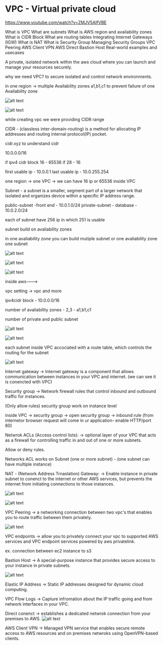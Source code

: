 # VPC - Virtual private cloud
https://www.youtube.com/watch?v=ZMJV5AIfVBE

What is VPC
What are subnets
What is AWS region and availability zones
What is CIDR Block
What are routing tables
Integrating Internet Gateways (IGW)
What is NAT
What is Security Group
Managing Security Groups
VPC Peering
AWS Client VPN
AWS Direct 
Bastion Host
Real-world examples and usecases


A private, isolated network within the aws cloud where you can launch and manage your resources securely.  

why we need VPC?
to secure isolated and control network environments.

in one region -> multiple Availability zones a1,b1,c1 to prevent failure of one Availability zone


![alt text](VPC/cidr_block.png)

![alt text](VPC/subnet.png)

while creating vpc we were providing CIDR range

CIDR - (classless inter-domain-routing) is a method for allocating IP addresses and routing internal protocol(IP) pocket.

cidr.xyz to understand cidr

10.0.0.0/16 

if ipv4 cidr block 16 - 65536
if 28 - 16

first usable ip - 10.0.0.1
last usable ip - 10.0.255.254


one region -> one VPC -> we can have 16 ip or 65536 inside VPC


Subnet - a subnet is a smaller, segment part of a larger network that isolated and organizes device within a specific IP address range.


public-subnet -front end - 10.0.1.0/24
private-subnet - database - 10.0.2.0/24

each of subnet have 256 ip in which 251 is usable

subnet build on avaliability zones 

in one avaliability zone you can build mutiple subnet or 
one avaliability zone one subnet

![alt text](VPC/subnet1.png)

![alt text](VPC/cidr.png)


![alt text](VPC/subnet2.png)


inside aws--->

vpc setting -> vpc and more 

ipv4cidr block - 10.0.0.0/16

number of avaliability zones - 2,3 - a1,b1,c1

number of private and public subnet

![alt text](VPC/vpc_connectivity.png)


![alt text](VPC/route_table.png)

each subnet inside VPC accociated with a route table,  which controls the routing for the subnet


![alt text](VPC/internet_gateway.png)

Internet gateway -> Internet gateway is a component that allows communication between instances in your VPC and internet.
 (we can see it is conencted with VPC)

Security group -> Network firewall rules that control inbound and outbound traffic for instances.

(Only allow rules)
security group work on instance level

inside VPC -> security group -> open security group -> inbound rule (from internetor browser request will come in ur application- enable HTTP/port 80)



Netwrok ACLs (Access control lists): -> optional layer of your VPC that acts as a firewall for controlling traffic in and out of one or more subnets.

Allow or deny rules.

Networks ACL works on Subnet (one or more subnet) - (one subnet can have multiple instance) 


NAT - (Network Address Trnaslation) Gateway: -> Enable instance in private subnet to conenct to the internet or other AWS services, but prevents the internet from initiating connections to those instances.


![alt text](VPC/nat_gateway.png)

![alt text](VPC/vpc_peering.png)

VPC Peering -> a networking connection between two vpc's that enables you to route traffic between them privately.

![alt text](VPC/vpc_endpoints.png)

VPC endpoints -> allow you to privately connect your vpc to supported AWS services and VPC endpoint services powered by aws privatelink.

ex. connection between ec2 instance to s3 

Bastion Host -> A special-purpose instance that provides secure access to your instance in private subnets.

![alt text](VPC/bastion_host.png)

Elastic IP Address -> Static IP addresses designed for dynamic cloud computing.

VPC Flow Logs -> Capture infromation about the IP traffic going and from network interfaces in your VPC.


Direct conenct -> establishes a dedicated netwrok connection from your premises to AWS.
![alt text](VPC/direct_connect.png)


AWS Client VPN -> Managed VPN service that enables secure remote access to AWS resources and on premises netwroks using OpenVPN-based clients.

